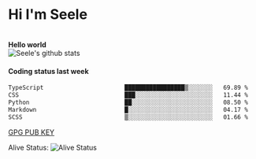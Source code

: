 <h1>Hi I'm Seele</h1>
<br>
<b> Hello world</b>
<br>
<img src="https://github-readme-stats-eight-jade.vercel.app/api?username=Seele0oO&show_icons=true&icon_color=0366d6&bg_color=ffffff&hide_title=true&hide=contribs&include_all_commits=true" alt="Seele's github stats"/>
<br>

<h4>Coding status last week </h4>

<!--START_SECTION:waka-->

```txt
TypeScript                       █████████████████▒░░░░░░░   69.89 %
CSS                              ███░░░░░░░░░░░░░░░░░░░░░░   11.44 %
Python                           ██░░░░░░░░░░░░░░░░░░░░░░░   08.50 %
Markdown                         █░░░░░░░░░░░░░░░░░░░░░░░░   04.17 %
SCSS                             ▒░░░░░░░░░░░░░░░░░░░░░░░░   01.66 %
```

<!--END_SECTION:waka-->



[GPG PUB KEY](https://keys.openpgp.org/vks/v1/by-fingerprint/3FCE91BF5B9666B55B67213C4C57B7824A5B6680)

Alive Status: ![Alive Status](	https://hc.dvd.moe/badge/60bc779b-9835-415f-9cb9-15fd9d/ZsLaAAbE.svg)
